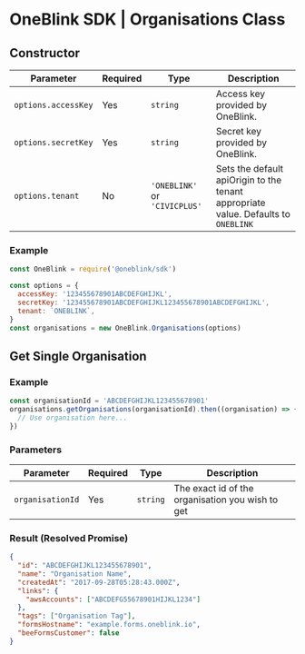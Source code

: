 # OneBlink SDK | Organisations Class

## Constructor

| Parameter           | Required | Type                          | Description                                                                        |
| ------------------- | -------- | ----------------------------- | ---------------------------------------------------------------------------------- |
| `options.accessKey` | Yes      | `string`                      | Access key provided by OneBlink.                                                   |
| `options.secretKey` | Yes      | `string`                      | Secret key provided by OneBlink.                                                   |
| `options.tenant`    | No       | `'ONEBLINK'` or `'CIVICPLUS'` | Sets the default apiOrigin to the tenant appropriate value. Defaults to `ONEBLINK` |

### Example

```javascript
const OneBlink = require('@oneblink/sdk')

const options = {
  accessKey: '123455678901ABCDEFGHIJKL',
  secretKey: '123455678901ABCDEFGHIJKL123455678901ABCDEFGHIJKL',
  tenant: `ONEBLINK`,
}
const organisations = new OneBlink.Organisations(options)
```

## Get Single Organisation

### Example

```javascript
const organisationId = 'ABCDEFGHIJKL123455678901'
organisations.getOrganisations(organisationId).then((organisation) => {
  // Use organisation here...
})
```

### Parameters

| Parameter        | Required | Type     | Description                                      |
| ---------------- | -------- | -------- | ------------------------------------------------ |
| `organisationId` | Yes      | `string` | The exact id of the organisation you wish to get |

### Result (Resolved Promise)

```json
{
  "id": "ABCDEFGHIJKL123455678901",
  "name": "Organisation Name",
  "createdAt": "2017-09-28T05:28:43.000Z",
  "links": {
    "awsAccounts": ["ABCDEFG55678901HIJKL1234"]
  },
  "tags": ["Organisation Tag"],
  "formsHostname": "example.forms.oneblink.io",
  "beeFormsCustomer": false
}
```
